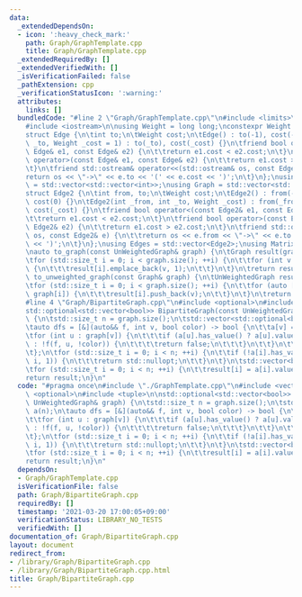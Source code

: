 ```yaml
---
data:
  _extendedDependsOn:
  - icon: ':heavy_check_mark:'
    path: Graph/GraphTemplate.cpp
    title: Graph/GraphTemplate.cpp
  _extendedRequiredBy: []
  _extendedVerifiedWith: []
  _isVerificationFailed: false
  _pathExtension: cpp
  _verificationStatusIcon: ':warning:'
  attributes:
    links: []
  bundledCode: "#line 2 \"Graph/GraphTemplate.cpp\"\n#include <limits>\n#include <vector>\n\
    #include <iostream>\n\nusing Weight = long long;\nconstexpr Weight INF = std::numeric_limits<Weight>::max();\n\
    struct Edge {\n\tint to;\n\tWeight cost;\n\tEdge() : to(-1), cost(-1) {}\n\tEdge(int\
    \ _to, Weight _cost = 1) : to(_to), cost(_cost) {}\n\tfriend bool operator<(const\
    \ Edge& e1, const Edge& e2) {\n\t\treturn e1.cost < e2.cost;\n\t}\n\tfriend bool\
    \ operator>(const Edge& e1, const Edge& e2) {\n\t\treturn e1.cost > e2.cost;\n\
    \t}\n\tfriend std::ostream& operator<<(std::ostream& os, const Edge& e) {\n\t\t\
    return os << \"->\" << e.to << '(' << e.cost << ')';\n\t}\n};\nusing UnWeightedGraph\
    \ = std::vector<std::vector<int>>;\nusing Graph = std::vector<std::vector<Edge>>;\n\
    struct Edge2 {\n\tint from, to;\n\tWeight cost;\n\tEdge2() : from(-1), to(-1),\
    \ cost(0) {}\n\tEdge2(int _from, int _to, Weight _cost) : from(_from), to(_to),\
    \ cost(_cost) {}\n\tfriend bool operator<(const Edge2& e1, const Edge2& e2) {\n\
    \t\treturn e1.cost < e2.cost;\n\t}\n\tfriend bool operator>(const Edge2& e1, const\
    \ Edge2& e2) {\n\t\treturn e1.cost > e2.cost;\n\t}\n\tfriend std::ostream& operator<<(std::ostream&\
    \ os, const Edge2& e) {\n\t\treturn os << e.from << \"->\" << e.to << '(' << e.cost\
    \ << ')';\n\t}\n};\nusing Edges = std::vector<Edge2>;\nusing Matrix = std::vector<std::vector<Weight>>;\n\
    \nauto to_graph(const UnWeightedGraph& graph) {\n\tGraph result(graph.size());\n\
    \tfor (std::size_t i = 0; i < graph.size(); ++i) {\n\t\tfor (int v : graph[i])\
    \ {\n\t\t\tresult[i].emplace_back(v, 1);\n\t\t}\n\t}\n\treturn result;\n}\nauto\
    \ to_unweighted_graph(const Graph& graph) {\n\tUnWeightedGraph result(graph.size());\n\
    \tfor (std::size_t i = 0; i < graph.size(); ++i) {\n\t\tfor (auto [v, cost] :\
    \ graph[i]) {\n\t\t\tresult[i].push_back(v);\n\t\t}\n\t}\n\treturn result;\n}\n\
    #line 4 \"Graph/BipartiteGraph.cpp\"\n#include <optional>\n#include <tuple>\n\n\
    std::optional<std::vector<bool>> BipartiteGraph(const UnWeightedGraph& graph)\
    \ {\n\tstd::size_t n = graph.size();\n\tstd::vector<std::optional<bool>> a(n);\n\
    \tauto dfs = [&](auto&& f, int v, bool color) -> bool {\n\t\ta[v] = color;\n\t\
    \tfor (int u : graph[v]) {\n\t\t\tif (a[u].has_value() ? a[u].value() == color\
    \ : !f(f, u, !color)) {\n\t\t\t\treturn false;\n\t\t\t}\n\t\t}\n\t\treturn true;\n\
    \t};\n\tfor (std::size_t i = 0; i < n; ++i) {\n\t\tif (!a[i].has_value() && !dfs(dfs,\
    \ i, 1)) {\n\t\t\treturn std::nullopt;\n\t\t}\n\t}\n\tstd::vector<bool> result(n);\n\
    \tfor (std::size_t i = 0; i < n; ++i) {\n\t\tresult[i] = a[i].value();\n\t}\n\t\
    return result;\n}\n"
  code: "#pragma once\n#include \"./GraphTemplate.cpp\"\n#include <vector>\n#include\
    \ <optional>\n#include <tuple>\n\nstd::optional<std::vector<bool>> BipartiteGraph(const\
    \ UnWeightedGraph& graph) {\n\tstd::size_t n = graph.size();\n\tstd::vector<std::optional<bool>>\
    \ a(n);\n\tauto dfs = [&](auto&& f, int v, bool color) -> bool {\n\t\ta[v] = color;\n\
    \t\tfor (int u : graph[v]) {\n\t\t\tif (a[u].has_value() ? a[u].value() == color\
    \ : !f(f, u, !color)) {\n\t\t\t\treturn false;\n\t\t\t}\n\t\t}\n\t\treturn true;\n\
    \t};\n\tfor (std::size_t i = 0; i < n; ++i) {\n\t\tif (!a[i].has_value() && !dfs(dfs,\
    \ i, 1)) {\n\t\t\treturn std::nullopt;\n\t\t}\n\t}\n\tstd::vector<bool> result(n);\n\
    \tfor (std::size_t i = 0; i < n; ++i) {\n\t\tresult[i] = a[i].value();\n\t}\n\t\
    return result;\n}\n"
  dependsOn:
  - Graph/GraphTemplate.cpp
  isVerificationFile: false
  path: Graph/BipartiteGraph.cpp
  requiredBy: []
  timestamp: '2021-03-20 17:00:05+09:00'
  verificationStatus: LIBRARY_NO_TESTS
  verifiedWith: []
documentation_of: Graph/BipartiteGraph.cpp
layout: document
redirect_from:
- /library/Graph/BipartiteGraph.cpp
- /library/Graph/BipartiteGraph.cpp.html
title: Graph/BipartiteGraph.cpp
---
```

